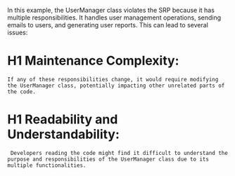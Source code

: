 In this example, the UserManager class violates the SRP because it has multiple responsibilities. It handles user management operations, sending emails to users, and generating user reports. This can lead to several issues:

# H1 Maintenance Complexity: 

    If any of these responsibilities change, it would require modifying the UserManager class, potentially impacting other unrelated parts of the code.

# H1 Readability and Understandability: 

     Developers reading the code might find it difficult to understand the purpose and responsibilities of the UserManager class due to its multiple functionalities.